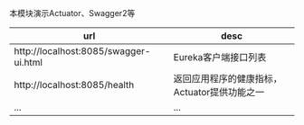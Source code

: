 本模块演示Actuator、Swagger2等  

|url|desc| 
|---|---|  
|http://localhost:8085/swagger-ui.html|Eureka客户端接口列表|  
|http://localhost:8085/health|返回应用程序的健康指标，Actuator提供功能之一|   
|...|...| 

